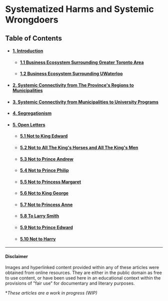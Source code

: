 # Systematized Harms and Systemic Wrongdoers 

## Table of Contents
<div id="user-content-toc">
<ul>
<li><h4><a href="./01-00.md#1-introduction">1. Introduction</a></h4></li>

 <ul>
 <li><h4><a href="./01-01.md#01-01.md#11-business-ecosystem-surrounding-greater-toronto-area">1.1 Business Ecosystem Surrounding Greater Toronto Area</a></h4></li>
 
 <li><h4><a href="./01-02.md#12-business-ecosystem-surrounding-uwaterloo">1.2 Business Ecosystem Surrounding UWaterloo</a></h4></li>
 </ul>
 
<li><h4><a href="./02-00.md#2-systemic-connectivity-from-the-provinces-regions-to-municipalities">2. Systemic Connectivity from The Province's Regions to Municipalities</a></h4></li>

<li><h4><a href="./03-00.md#3-systemic-connectivity-from-municipalities-to-university-programs">3. Systemic Connectivity from Municipalities to University Programs</a></h4></li>

<li><h4><a href="./04-00.md#4-segregationism">4. Segregationism</a></h4></li>

<li><h4><a href="./05-00.md#5-open-letters">5. Open Letters</a></h4></li>

 <ul>
 <li><h4><a href="./05-01.md#51-not-to-king-edward">5.1 Not to King Edward</a></h4></li>
 
 <li><h4><a href="./05-02.md#52-not-to-all-the-kings-horses-and-all-the-kings-men">5.2 Not to All The King's Horses and All The King's Men</a></h4></li>
 
 <li><h4><a href="./05-03.md#53-not-to-prince-andrew">5.3 Not to Prince Andrew</a></h4></li>
 
 <li><h4><a href="./05-04.md#54-not-to-prince-philip">5.4 Not to Prince Philip</a></h4></li>
 
 <li><h4><a href="./05-05.md#55-not-to-princess-margaret">5.5 Not to Princess Margaret</a></h4></li>
 
 <li><h4><a href="./05-06.md#56-not-to-king-george">5.6 Not to King George</a></h4></li>
 
 <li><h4><a href="./05-07.md#57-not-to-princess-anne">5.7 Not to Princess Anne</a></h4></li>
 
 <li><h4><a href="./05-08.md#58-to-larry-smith">5.8 To Larry Smith</a></h4></li>
 
 <li><h4><a href="./05-09.md#59-not-to-prince-edward">5.9 Not to Prince Edward</a></h4></li>
 
 <li><h4><a href="./05-10.md#510-not-to-harry">5.10 Not to Harry</a></h4></li>
 </ul>

</ul>
</div>

---
#### Disclaimer

Images and hyperlinked content provided within any of these articles were obtained from online resources. They are either in the public domain as free to use content, or have been used here in an educational context within the provisions of "fair use" for documentary and literary purposes. 

\**These articles are a work in progress (WIP)*